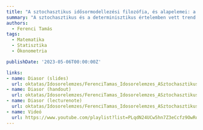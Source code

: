 ```yaml
---
title: "A sztochasztikus idősormodellezési filozófia, és alapelemei: a fehérzaj-, az AR-, az MA- és ARMA-folyamatok"
summary: "A sztochasztikus és a determinisztikus értelemben vett trend összehasonlítása révén megtárgyaljuk, hogy mit jelent a sztochasztikus idősormodellezési filozófia, majd megvizsgáljuk legfontosabb idősormodelljeit: a fehérzaj-, az autoregresszív- (AR), a mozgóátlag- (MA) és az ARMA-folyamatokat."
authors:
  - Ferenci Tamás
tags:
  - Matematika
  - Statisztika
  - Ökonometria

publishDate: '2023-05-06T00:00:00Z'

links:
- name: Diasor (slides)
  url: oktatas/Idosorelemzes/FerenciTamas_Idosorelemzes_ASztochasztikusIdosormodellezesiFilozofiaEsAlapelemei_slides.pdf
- name: Diasor (handout)
  url: oktatas/Idosorelemzes/FerenciTamas_Idosorelemzes_ASztochasztikusIdosormodellezesiFilozofiaEsAlapelemei_handout.pdf
- name: Diasor (lecturenote)
  url: oktatas/Idosorelemzes/FerenciTamas_Idosorelemzes_ASztochasztikusIdosormodellezesiFilozofiaEsAlapelemei_lecturenote.pdf
- name: Videó
  url: https://www.youtube.com/playlist?list=PLqdN24UCw5hn7Z3eCcfz9OwRq2emdtBDL
---
```

